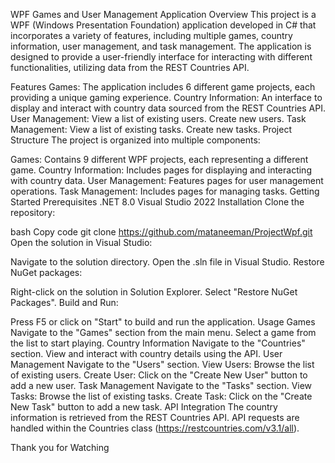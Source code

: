 WPF Games and User Management Application
Overview
This project is a WPF (Windows Presentation Foundation) application developed in C# that incorporates a variety of features, including multiple games, country information, user management, and task management. The application is designed to provide a user-friendly interface for interacting with different functionalities, utilizing data from the REST Countries API.

Features
Games:
The application includes 6 different game projects, each providing a unique gaming experience.
Country Information:
An interface to display and interact with country data sourced from the REST Countries API.
User Management:
View a list of existing users.
Create new users.
Task Management:
View a list of existing tasks.
Create new tasks.
Project Structure
The project is organized into multiple components:

Games: Contains 9 different WPF projects, each representing a different game.
Country Information: Includes pages for displaying and interacting with country data.
User Management: Features pages for user management operations.
Task Management: Includes pages for managing tasks.
Getting Started
Prerequisites
.NET 8.0
Visual Studio 2022
Installation
Clone the repository:

bash
Copy code
git clone https://github.com/mataneeman/ProjectWpf.git
Open the solution in Visual Studio:

Navigate to the solution directory.
Open the .sln file in Visual Studio.
Restore NuGet packages:

Right-click on the solution in Solution Explorer.
Select "Restore NuGet Packages".
Build and Run:

Press F5 or click on "Start" to build and run the application.
Usage
Games
Navigate to the "Games" section from the main menu.
Select a game from the list to start playing.
Country Information
Navigate to the "Countries" section.
View and interact with country details using the API.
User Management
Navigate to the "Users" section.
View Users: Browse the list of existing users.
Create User: Click on the "Create New User" button to add a new user.
Task Management
Navigate to the "Tasks" section.
View Tasks: Browse the list of existing tasks.
Create Task: Click on the "Create New Task" button to add a new task.
API Integration
The country information is retrieved from the REST Countries API.
API requests are handled within the Countries class (https://restcountries.com/v3.1/all).

Thank you for Watching

